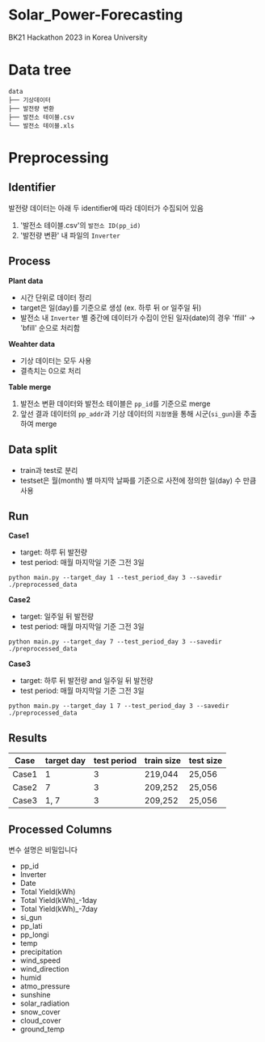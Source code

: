 # Solar_Power-Forecasting
BK21 Hackathon 2023 in Korea University

# Data tree

```
data
├── 기상데이터
├── 발전량 변환
├── 발전소 테이블.csv
└── 발전소 테이블.xls
```

# Preprocessing

## Identifier

발전량 데이터는 아래 두 identifier에 따라 데이터가 수집되어 있음

1. '발전소 테이블.csv'의 `발전소 ID(pp_id)`
2. '발전량 변환' 내 파일의 `Inverter`

## Process

**Plant data**
- 시간 단위로 데이터 정리
- target은 일(day)를 기준으로 생성 (ex. 하루 뒤 or 일주일 뒤)
- 발전소 내 `Inverter` 별 중간에 데이터가 수집이 안된 일자(date)의 경우 'ffill' -> 'bfill' 순으로 처리함

**Weahter data**
- 기상 데이터는 모두 사용
- 결측치는 0으로 처리


**Table merge**

1. 발전소 변환 데이터와 발전소 테이블은 `pp_id`를 기준으로 merge
2. 앞선 결과 데이터의 `pp_addr`과 기상 데이터의 `지점명`을 통해 시군(`si_gun`)을 추출하여 merge

## Data split

- train과 test로 분리
- testset은 월(month) 별 마지막 날짜를 기준으로 사전에 정의한 일(day) 수 만큼 사용


## Run

**Case1**
- target: 하루 뒤 발전량
- test period: 매월 마지막일 기준 그전 3일

```{bash}
python main.py --target_day 1 --test_period_day 3 --savedir ./preprocessed_data
```

**Case2**
- target: 일주일 뒤 발전량
- test period: 매월 마지막일 기준 그전 3일

```{bash}
python main.py --target_day 7 --test_period_day 3 --savedir ./preprocessed_data
```

**Case3**
- target: 하루 뒤 발전량 and 일주일 뒤 발전량
- test period: 매월 마지막일 기준 그전 3일

```{bash}
python main.py --target_day 1 7 --test_period_day 3 --savedir ./preprocessed_data
```

## Results

Case | target day | test period | train size | test size
---|---|---|---|---
Case1 | 1 | 3 | 219,044 | 25,056
Case2 | 7 | 3 | 209,252 | 25,056
Case3 | 1, 7 | 3 | 209,252 | 25,056


## Processed Columns

변수 설명은 비밀입니다

- pp_id
- Inverter
- Date
- Total Yield(kWh)
- Total Yield(kWh)_-1day
- Total Yield(kWh)_-7day
- si_gun
- pp_lati
- pp_longi
- temp
- precipitation
- wind_speed
- wind_direction
- humid
- atmo_pressure
- sunshine
- solar_radiation
- snow_cover
- cloud_cover
- ground_temp